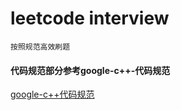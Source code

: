 # leetcode interview
```
按照规范高效刷题
```
#### 代码规范部分参考google-c++-代码规范
[google-c++代码规范](https://zh-google-styleguide.readthedocs.io/en/latest/)
